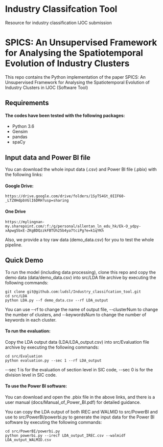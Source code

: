 # Industry Classifcation Tool

Resource for industry classification IJOC submission

# SPICS: An Unsupervised Framework for Analysing the Spatiotemporal Evolution of Industry Clusters 

This repo contains the Python implementation of the paper SPICS: An Unsupervised Framework for Analysing the Spatiotemporal Evolution of Industry Clusters in IJOC (Software Tool)

## Requirements

#### The codes have been tested with the following packages:
* Python 3.6
* Gensim
* pandas
* spaCy

## Input data and Power BI file 

You can download the whole input data (.csv) and Power BI file (.pbix) with the following links:

#### Google Drive:

```
https://drive.google.com/drive/folders/1SyTS4Gt_0IIF60-_LTZ0HdpbVGlI6DRH?usp=sharing
```
#### One Drive
```
https://mylingnan-my.sharepoint.com/:f:/g/personal/allentan_ln_edu_hk/Ek-O_ydpy-xApwg5bxE-ZKgBDQzzkFBTUh25b4ya7tciPg?e=k1qYKh
```

Also, we provide a toy raw data (demo_data.csv) for you to test the whole pipeline.

## Quick Demo

To run the model (including data processing), clone this repo and copy the demo data (data/demo_data.csv) into src/LDA file archive by executing the following commands:

``` 
git clone git@github.com:ludsl/Industry_classifcation_tool.git
cd src/LDA
python LDA.py --f demo_data.csv --rf LDA_output
```

You can use --rf to change the name of output file, --clusterNum to change the number of clusters, and --keywordsNum to change the number of keywords in each cluster. 

#### To run the evaluation:

Copy the LDA output data (LDA/LDA_output.csv) into src/Evaluation file archive by executing the following commands:

``` 
cd src/Evaluation
python evaluation.py --sec 1 --rf LDA_output
``` 
--sec 1 is for the evaluation of section level in SIC code, --sec 0 is for the division level in SIC code. 

#### To use the Power BI software:

You can download and open the .pbix file in the above links, and there is a user manual (docs/Manual_of_Power_BI.pdf) for detailed guidance. 

You can copy the LDA output of both IREC and WALMID to src/PowerBI and use to src/PowerBI/powerbi.py to generate the input data for the Power BI software by executing the following commands:

```
cd src/PowerBI/powerbi.py
python powerbi.py --irecf LDA_output_IREC.csv --walmidf LDA_output_WALMID.csv
```




